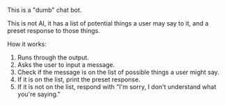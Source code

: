This is a "dumb" chat bot.

This is not AI, it has a list of potential things a user may say to it, and a preset response to those things.

How it works:
1. Runs through the output.
2. Asks the user to input a message.
3. Check if the message is on the list of possible things a user might say.
4. If it is on the list, print the preset response.
5. If it is not on the list, respond with "I'm sorry, I don't understand what you're saying."
